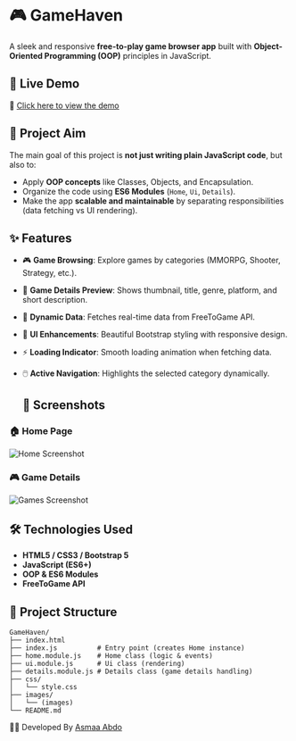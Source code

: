 # 🎮 GameHaven  
A sleek and responsive **free-to-play game browser app** built with **Object-Oriented Programming (OOP)** principles in JavaScript.  

## 🚀 Live Demo  
🔗 [Click here to view the demo](https://asmaa-abdo22.github.io/GameHaven/)  

## 🎯 Project Aim  
The main goal of this project is **not just writing plain JavaScript code**, but also to:  
- Apply **OOP concepts** like Classes, Objects, and Encapsulation.  
- Organize the code using **ES6 Modules** (`Home`, `Ui`, `Details`).  
- Make the app **scalable and maintainable** by separating responsibilities (data fetching vs UI rendering).  

## ✨ Features  
- 🎮 **Game Browsing**: Explore games by categories (MMORPG, Shooter, Strategy, etc.).  
- 📸 **Game Details Preview**: Shows thumbnail, title, genre, platform, and short description.  
- 🔄 **Dynamic Data**: Fetches real-time data from FreeToGame API.  
- 🎨 **UI Enhancements**: Beautiful Bootstrap styling with responsive design.  
- ⚡ **Loading Indicator**: Smooth loading animation when fetching data.  
- 🖱️ **Active Navigation**: Highlights the selected category dynamically.

  ## 📸 Screenshots  
### 🏠 Home Page  
![Home Screenshot](https://github.com/user-attachments/assets/f99d18bc-519e-4bcd-9952-19cb22a05feb)  

### 🎮 Game Details 
![Games Screenshot](https://github.com/user-attachments/assets/9c19a53f-86d4-4f57-90cd-fd6178949419)  

## 🛠️ Technologies Used  
- **HTML5 / CSS3 / Bootstrap 5**  
- **JavaScript (ES6+)**  
- **OOP & ES6 Modules**  
- **FreeToGame API**

## 📂 Project Structure  
```tree
GameHaven/
├── index.html
├── index.js          # Entry point (creates Home instance)
├── home.module.js    # Home class (logic & events)
├── ui.module.js      # Ui class (rendering)
├── details.module.js # Details class (game details handling)
├── css/
│   └── style.css
├── images/
│   └── (images)
└── README.md
```

👩‍💻 Developed By [Asmaa Abdo](https://github.com/asmaa-abdo22) 
